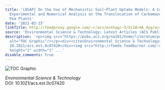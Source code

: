 ```yaml
---
title: '[ASAP] On the Use of Mechanistic Soil–Plant Uptake Models: A Comprehensive
  Experimental and Numerical Analysis on the Translocation of Carbamazepine in Green
  Pea Plants'
date: '2021-02-15'
linkTitle: http://feedproxy.google.com/~r/acs/esthag/~3/Xi10r4A_4yg/acs.est.0c07420
source: 'Environmental Science & Technology: Latest Articles (ACS Publications)'
description: '<p><img src="https://pubs.acs.org/na101/home/literatum/publisher/achs/journals/content/esthag/0/esthag.ahead-of-print/acs.est.0c07420/20210215/images/medium/es0c07420_0004.gif"
  alt="TOC Graphic"/></p><div><cite>Environmental Science & Technology</cite></div><div>DOI:
  10.1021/acs.est.0c07420</div><img src="http://feeds.feedburner.com/~r/acs/esthag/~4/Xi10r4A_4yg"
  height="1" width="1" ...'
disable_comments: true
---
```

<p><img src="https://pubs.acs.org/na101/home/literatum/publisher/achs/journals/content/esthag/0/esthag.ahead-of-print/acs.est.0c07420/20210215/images/medium/es0c07420_0004.gif" alt="TOC Graphic"/></p><div><cite>Environmental Science & Technology</cite></div><div>DOI: 10.1021/acs.est.0c07420</div><img src="http://feeds.feedburner.com/~r/acs/esthag/~4/Xi10r4A_4yg" height="1" width="1" ...